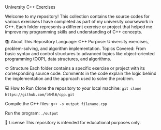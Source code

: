 University C++ Exercises

Welcome to my repository!
This collection contains the source codes for various exercises I have completed as part of my university coursework in C++.
Each folder represents a different exercise or project that helped me improve my programming skills and understanding of C++ concepts.


📚 About This Repository
Language: C++
Purpose: University exercises, problem-solving, and algorithm implementation.
Topics Covered: From basic syntax and control structures to advanced topics like object-oriented programming (OOP), data structures, and algorithms.

⚙️ Structure
Each folder contains a specific exercise or project with its corresponding source code.
Comments in the code explain the logic behind the implementation and the approach used to solve the problem.


💻 How to Run
Clone the repository to your local machine:
`git clone https://github.com/l6Ml6/cpp.git`

Compile the C++ files:
`g++ -o output filename.cpp`

Run the program:
`./output`

📜 License
This repository is intended for educational purposes only.

